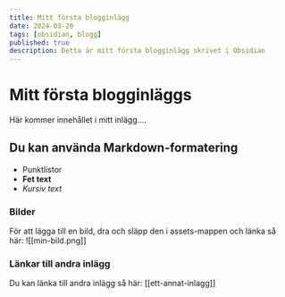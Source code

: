 ```yaml
---
title: Mitt första blogginlägg
date: 2024-03-20
tags: [obsidian, blogg]
published: true
description: Detta är mitt första blogginlägg skrivet i Obsidian
---
```


# Mitt första blogginläggs

Här kommer innehållet i mitt inlägg....

## Du kan använda Markdown-formatering

- Punktlistor
- **Fet text**
- *Kursiv text*

### Bilder
För att lägga till en bild, dra och släpp den i assets-mappen och länka så här:
![[min-bild.png]]

### Länkar till andra inlägg
Du kan länka till andra inlägg så här: [[ett-annat-inlagg]]